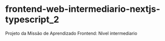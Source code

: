 # frontend-web-intermediario-nextjs-typescript_2
Projeto da Missão de Aprendizado Frontend: Nivel intermediario
